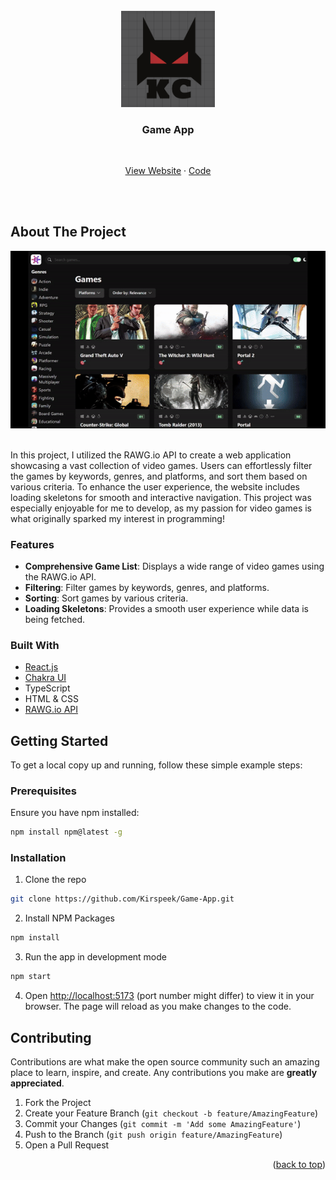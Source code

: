 <div id="top"></div>

<br />
<div align="center">
  <a href="https://github.com/Kirspeek/Game_App">
    <img src="src/assets/logo.webp" alt="Logo"  width="150" height="auto" >
  </a>
  
  <h3 align="center">Game App</h3>
  
  <br />

  <p align="center">
    <a href="vercel.app/" target="_blank">View Website</a>
    ·
    <a href="https://github.com/Kirspeek/Game_App">Code</a>
  </p>
</div>

<br /><br />

<!-- ABOUT THE PROJECT -->

## About The Project

<div align="center">
  <a href="https://vercel.app/">
    <img src="src/assets/gameHubDemoGif.gif" alt="Project Demo">
  </a>
</div>

<br />

In this project, I utilized the RAWG.io API to create a web application showcasing a vast collection of video games. Users can effortlessly filter the games by keywords, genres, and platforms, and sort them based on various criteria. To enhance the user experience, the website includes loading skeletons for smooth and interactive navigation. This project was especially enjoyable for me to develop, as my passion for video games is what originally sparked my interest in programming!

### Features

- **Comprehensive Game List**: Displays a wide range of video games using the RAWG.io API.
- **Filtering**: Filter games by keywords, genres, and platforms.
- **Sorting**: Sort games by various criteria.
- **Loading Skeletons**: Provides a smooth user experience while data is being fetched.

### Built With

- [React.js](https://reactjs.org/)
- [Chakra UI](https://v2.chakra-ui.com/)
- TypeScript
- HTML & CSS
- [RAWG.io API](https://rawg.io/apidocs)

<!-- GETTING STARTED -->

## Getting Started

To get a local copy up and running, follow these simple example steps:

### Prerequisites

Ensure you have npm installed:

```sh
npm install npm@latest -g
```

### Installation

1. Clone the repo

```sh
git clone https://github.com/Kirspeek/Game-App.git
```

2. Install NPM Packages

```sh
npm install
```

3. Run the app in development mode

```sh
npm start
```

4. Open [http://localhost:5173](http://localhost:5173) (port number might differ) to view it in your browser. The page will reload as you make changes to the code.

## Contributing

Contributions are what make the open source community such an amazing place to learn, inspire, and create. Any contributions you make are **greatly appreciated**.

1. Fork the Project
2. Create your Feature Branch (`git checkout -b feature/AmazingFeature`)
3. Commit your Changes (`git commit -m 'Add some AmazingFeature'`)
4. Push to the Branch (`git push origin feature/AmazingFeature`)
5. Open a Pull Request

<p align="right">(<a href="#top">back to top</a>)</p>

